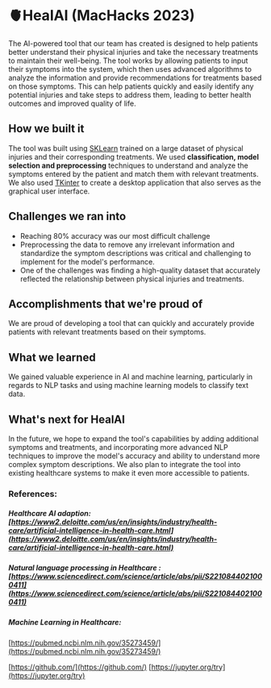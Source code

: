 # 🫀HealAI (MacHacks 2023)

The AI-powered tool that our team has created is designed to help patients better understand their physical injuries and take the necessary treatments to maintain their well-being. The tool works by allowing patients to input their symptoms into the system, which then uses advanced algorithms to analyze the information and provide recommendations for treatments based on those symptoms. This can help patients quickly and easily identify any potential injuries and take steps to address them, leading to better health outcomes and improved quality of life.


## How we built it
The tool was built using [SKLearn](https://scikit-learn.org/stable/) trained on a large dataset of physical injuries and their corresponding treatments. We used **classification, model selection and preprocessing** techniques to understand and analyze the symptoms entered by the patient and match them with relevant treatments. We also used [TKinter](https://docs.python.org/3/library/tkinter.html) to create a desktop application that also serves as the graphical user interface.
## Challenges we ran into

 - Reaching 80% accuracy was our most difficult challenge
 - Preprocessing the data to remove any irrelevant information and standardize the symptom descriptions was critical and challenging to implement for the model's performance.
 - One of the challenges was finding a high-quality dataset that accurately reflected the relationship between physical injuries and treatments.

## Accomplishments that we're proud of

We are proud of developing a tool that can quickly and accurately provide patients with relevant treatments based on their symptoms.

## What we learned

We gained valuable experience in AI and machine learning, particularly in regards to NLP tasks and using machine learning models to classify text data.


## What's next for HealAI

In the future, we hope to expand the tool's capabilities by adding additional symptoms and treatments, and incorporating more advanced NLP techniques to improve the model's accuracy and ability to understand more complex symptom descriptions. We also plan to integrate the tool into existing healthcare systems to make it even more accessible to patients.

### References:

  

##### Healthcare AI adaption: [https://www2.deloitte.com/us/en/insights/industry/health-care/artificial-intelligence-in-health-care.html](https://www2.deloitte.com/us/en/insights/industry/health-care/artificial-intelligence-in-health-care.html)

  

##### Natural language processing in Healthcare : [https://www.sciencedirect.com/science/article/abs/pii/S2210844021000411](https://www.sciencedirect.com/science/article/abs/pii/S2210844021000411)

  

##### Machine Learning in Healthcare:

[https://pubmed.ncbi.nlm.nih.gov/35273459/](https://pubmed.ncbi.nlm.nih.gov/35273459/)

  

[https://github.com/](https://github.com/)  [https://jupyter.org/try](https://jupyter.org/try)
